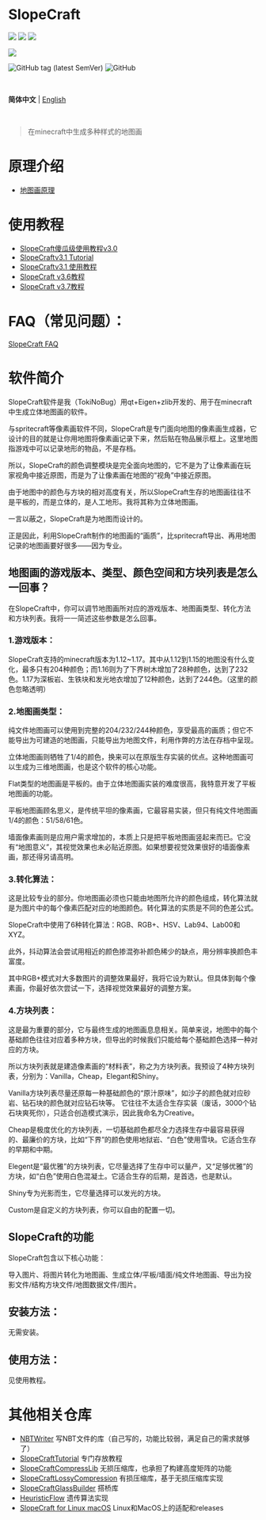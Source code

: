 # SlopeCraft

![](https://img.shields.io/badge/C%2B%2B-17-blue?style=plastic) ![](https://img.shields.io/badge/Qt-v6.1.0-brightgreen?style=plastic) ![](https://img.shields.io/badge/Eigen-v3.4.0-yellowgreen?style=plastic) 

![](https://img.shields.io/badge/Minecraft-1.12~1.18-orange?style=plastic) 

![GitHub tag (latest SemVer)](https://img.shields.io/github/v/tag/TokiNoBug/SlopeCraft?style=plastic) ![GitHub](https://img.shields.io/github/license/TokiNoBug/SlopeCraft?style=plastic)

<br>

**简体中文** | [English](README_EN.md "README_EN.md")  <!-- lang -->

<br>

> 在minecraft中生成多种样式的地图画

# 原理介绍
* [地图画原理](github.com/ToKiNoBug/SlopeCraftTutorial/tree/main/BasicPrinciple)

# 使用教程

* [SlopeCraft傻瓜级使用教程v3.0](https://github.com/ToKiNoBug/SlopeCraftTutorial/tree/v3.7/zh_CN/v3.0)
* [SlopeCraftv3.1 Tutorial](https://github.com/ToKiNoBug/SlopeCraftTutorial/tree/v3.7/en_US/v3.1)
* [SlopeCraftv3.1 使用教程](https://github.com/ToKiNoBug/SlopeCraftTutorial/tree/v3.7/zh_CN/v3.1)
* [SlopeCraft v3.6教程](https://github.com/ToKiNoBug/SlopeCraftTutorial/blob/v3.6/v3.6/v3.6教程.tex)
* [SlopeCraft v3.7教程](https://github.com/ToKiNoBug/SlopeCraftTutorial/blob/v3.7/zh_CN/v3.7/v3.7教程.tex)

# FAQ（常见问题）：

[SlopeCraft FAQ](./docs/FAQ.md)

# 软件简介

SlopeCraft软件是我（TokiNoBug）用qt+Eigen+zlib开发的、用于在minecraft中生成立体地图画的软件。

与spritecraft等像素画软件不同，SlopeCraft是专门面向地图的像素画生成器，它设计的目的就是让你用地图将像素画记录下来，然后贴在物品展示框上。这里地图指游戏中可以记录地形的物品，不是存档。

所以，SlopeCraft的颜色调整模块是完全面向地图的，它不是为了让像素画在玩家视角中接近原图，而是为了让像素画在地图的“视角”中接近原图。

由于地图中的颜色与方块的相对高度有关，所以SlopeCraft生存的地图画往往不是平板的，而是立体的，是人工地形。我将其称为立体地图画。

一言以蔽之，SlopeCraft是为地图而设计的。

正是因此，利用SlopeCraft制作的地图画的“画质”，比spritecraft导出、再用地图记录的地图画要好很多——因为专业。

## 地图画的游戏版本、类型、颜色空间和方块列表是怎么一回事？

在SlopeCraft中，你可以调节地图画所对应的游戏版本、地图画类型、转化方法和方块列表。我将一一简述这些参数是怎么回事。

### 1.游戏版本：

SlopeCraft支持的minecraft版本为1.12\~1.17。其中从1.12到1.15的地图没有什么变化，最多只有204种颜色；而1.16则为了下界树木增加了28种颜色，达到了232色。1.17为深板岩、生铁块和发光地衣增加了12种颜色，达到了244色。（这里的颜色忽略透明）

### 2.地图画类型：

纯文件地图画可以使用到完整的204/232/244种颜色，享受最高的画质；但它不能导出为可建造的地图画，只能导出为地图文件，利用作弊的方法在存档中呈现。

立体地图画则牺牲了1/4的颜色，换来可以在原版生存实装的优点。这种地图画可以生成为三维地图画，也是这个软件的核心功能。

Flat类型的地图画是平板的。由于立体地图画实装的难度很高，我特意开发了平板地图画的功能。

平板地图画顾名思义，是传统平坦的像素画，它最容易实装，但只有纯文件地图画1/4的颜色：51/58/61色。

墙面像素画则是应用户需求增加的，本质上只是把平板地图画竖起来而已。它没有“地图意义”，其视觉效果也未必贴近原图。如果想要视觉效果很好的墙面像素画，那还得另请高明。

### 3.转化算法：

这是比较专业的部分。你地图画必须也只能由地图所允许的颜色组成，转化算法就是为图片中的每个像素匹配对应的地图颜色。转化算法的实质是不同的色差公式。

SlopeCraft中使用了6种转化算法：RGB、RGB+、HSV、Lab94、Lab00和XYZ。

此外，抖动算法会尝试用相近的颜色掺混弥补颜色稀少的缺点，用分辨率换颜色丰富度。

其中RGB+模式对大多数图片的调整效果最好，我将它设为默认。但具体到每个像素画，你最好依次尝试一下，选择视觉效果最好的调整方案。

### 4.方块列表：

这是最为重要的部分，它与最终生成的地图画息息相关。简单来说，地图中的每个基础颜色往往对应着多种方块，但导出的时候我们只能给每个基础颜色选择一种对应的方块。

所以方块列表就是建造像素画的“材料表”，称之为方块列表。我预设了4种方块列表，分别为：Vanilla，Cheap，Elegant和Shiny。

Vanilla方块列表尽量还原每一种基础颜色的“原汁原味”，如沙子的颜色就对应砂岩、钻石块的颜色就对应钻石块等。
它往往不太适合生存实装（废话，3000个钻石块爽死你），只适合创造模式演示，因此我命名为Creative。

Cheap是极度优化的方块列表，一切基础颜色都尽全力选择生存中最容易获得的、最廉价的方块，比如“下界”的颜色使用地狱岩、“白色”使用雪块。它适合生存的早期和中期。

Elegent是“最优雅”的方块列表，它尽量选择了生存中可以量产，又“足够优雅”的方块，如“白色”使用白色混凝土。它适合生存的后期，是首选，也是默认。

Shiny专为光影而生，它尽量选择可以发光的方块。

Custom是自定义的方块列表，你可以自由的配置一切。

## SlopeCraft的功能

SlopeCraft包含以下核心功能：

导入图片、将图片转化为地图画、生成立体/平板/墙面/纯文件地图画、导出为投影文件/结构方块文件/地图数据文件/图片。

## 安装方法：

无需安装。

## 使用方法：

见使用教程。


# 其他相关仓库
* [NBTWriter](https://github.com/ToKiNoBug/NBTWriter-of-Toki) 写NBT文件的库（自己写的，功能比较弱，满足自己的需求就够了）
* [SlopeCraftTutorial](https://github.com/ToKiNoBug/SlopeCraftTutorial) 专门存放教程
* [SlopeCraftCompressLib](https://github.com/ToKiNoBug/SlopeCraftCompressLib) 无损压缩库，也承担了构建高度矩阵的功能
* [SlopeCraftLossyCompression](https://github.com/ToKiNoBug/SlopeCraftLossyCompression) 有损压缩库，基于无损压缩库实现
* [SlopeCraftGlassBuilder](https://github.com/ToKiNoBug/SlopeCraftGlassBuilder) 搭桥库
* [HeuristicFlow](https://github.com/TokiNoBug/HeuristicFlow) 遗传算法实现
* [SlopeCraft for Linux macOS](https://github.com/HMUniversity/SlopeCraft-for-Linux-macOS) Linux和MacOS上的适配和releases